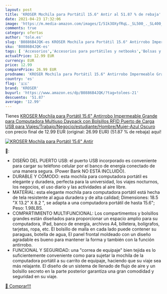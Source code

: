 ```yaml
---
layout: post
title: 'KROSER Mochila para Portátil 15.6" Antir al 51.87 % de rebaja'
date: 2021-04-23 17:32:06
image: 'https://m.media-amazon.com/images/I/51k3OXyfRqL._SL500_._SL400_.jpg'
comments: true
category: ofertas
author: 'tole.es'
slug: 'B0886B4JQK-es KROSER Mochila para Portátil 15.6" Antirrobo Impermeable...'
sku: 'B0886B4JQK-es'
tags: [ 'Accesorios','Accesorios para portátiles y netbooks','Bolsas y fundas para portátiles y netbooks','Informática','Mochilas para portátiles y netbooks','kroser','mochila', ]
actualPrice: 12.99 EUR
currency: EUR
price: 12.99
comparePrice: 26.99 EUR
prodname: 'KROSER Mochila para Portátil 15.6" Antirrobo Impermeable Grande para Computadora Multiuso Daypack con Bolsillos RFID Puerto de Carga USB para Viajes/Trabajo/Negocio/estudiante/Hombre/Mujer-Azul Oscuro'
country: 'es'
flag: '🇪🇸'
brand: 'KROSER'
buyurl: 'https://www.amazon.es/dp/B0886B4JQK/?tag=tolees-21'
descuento: '51.87'
average: '12.99'
---
```


Tienes [KROSER Mochila para Portátil 15.6" Antirrobo Impermeable Grande para Computadora Multiuso Daypack con Bolsillos RFID Puerto de Carga USB para Viajes/Trabajo/Negocio/estudiante/Hombre/Mujer-Azul Oscuro](https://www.amazon.es/dp/B0886B4JQK/?tag=tolees-21) con precio final de  12.99 EUR (original: 26.99 EUR) (51.87 %  de rebaja) aqui!

[![KROSER Mochila para Portátil 15.6" Antir](https://m.media-amazon.com/images/I/51k3OXyfRqL._SL500_._SL400_.jpg)](https://www.amazon.es/dp/B0886B4JQK/?tag=tolees-21)

🔎:

- DISEÑO DEL PUERTO USB: el puerto USB incorporado es conveniente para cargar su teléfono celular por el banco de energía conectado de una manera segura. (Power Bank NO ESTÁ INCLUIDO).
- DURABLE Y CÓMODO: esta mochila para computadora portátil es elegante y duradera, perfecta para la universidad, los viajes nocturnos, los negocios, el uso diario y las actividades al aire libre.
- MATERIAL: esta elegante mochila para computadora portátil está hecha de tela resistente al agua duradera y de alta calidad; Dimensiones: 18.5 "X 13.2" X 8.2 ", se adapta a una computadora portátil de hasta 15.6"; Peso: 1.98LBS.
- COMPARTIMIENTO MULTIFUNCIONAL: Los compartimentos y bolsillos grandes están diseñados para proporcionar un espacio amplio para su computadora, iPad, banco de energía, archivos A4, billetera, bolígrafos, tarjetas, ropa, etc. El bolsillo de malla en cada lado puede contener su paraguas, botella de agua, El panel frontal moldeado con un diseño agradable es bueno para mantener la forma y también con la función antirrobo.
- FUNCIONAL Y SEGURIDAD: una "correa de equipaje" bien tejida es lo suficientemente conveniente como para sujetar la mochila de la computadora portátil a su carrito de equipaje, haciendo que su viaje sea más relajante. El diseño de un sistema de llenado de flujo de aire y un bolsillo secreto en la parte posterior garantiza una gran comodidad y seguridad en su viaje.

[🛒 Comprar!!!](https://www.amazon.es/dp/B0886B4JQK/?tag=tolees-21)
